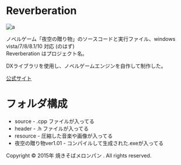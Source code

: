 # Reverberation

![a](https://freegame-mugen.jp/images/item-20160217215654.jpg)

ノベルゲーム「夜空の贈り物」のソースコードと実行ファイル、windows vista/7/8/8.1/10 対応 (のはず)  
Reverberation はプロジェクト名。  

DXライブラリを使用し、ノベルゲームエンジンを自作して制作した。

[公式サイト](https://yakimelon.github.io/ReverberationSites/)  

# フォルダ構成
- source - .cpp ファイルが入ってる
- header - .h ファイルが入ってる
- resource - 圧縮した音楽や画像が入ってる
- 夜空の贈り物ver1.01 - コンパイルして生成された.exeが入ってる

Copyright © 2015年 焼きそばメロンパン . All rights reserved.

